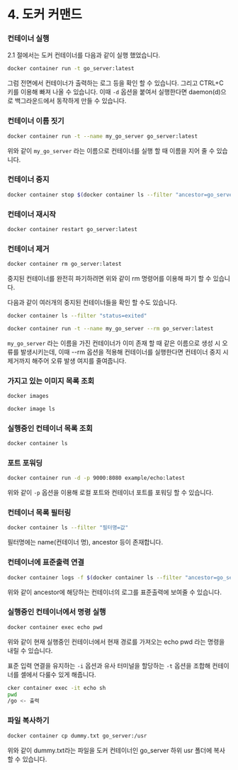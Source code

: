 # 4. 도커 커맨드

### 컨테이너 실행

2.1 절에서는 도커 컨테이너를 다음과 같이 실행 했었습니다.

```bash
docker container run -t go_server:latest
```

그럼 전면에서 컨테이너가 출력하는 로그 등을 확인 할 수 있습니다. 그리고 CTRL+C 키를 이용해 빠져 나올 수 있습니다. 이때 `-d` 옵션을 붙여서 실행한다면 daemon\(d\)으로 백그라운드에서 동작하게 만들 수 있습니다. 

### 컨테이너 이름 짓기

```bash
docker container run -t --name my_go_server go_server:latest
```

위와 같이 `my_go_server` 라는 이름으로 컨테이너를 실행 할 때 이름을 지어 줄 수 있습니다.

### 컨테이너 중지

```bash
docker container stop $(docker container ls --filter "ancestor=go_server" -q)
```

### 컨테이너 재시작

```bash
docker container restart go_server:latest
```

### 컨테이너 제거

```bash
docker container rm go_server:latest
```

중지된 컨테이너를 완전히 파기하려면 위와 같이 rm 명령어를 이용해 파기 할 수 있습니다.

다음과 같이 여러개의 중지된 컨테이너들을 확인 할 수도 있습니다.

```bash
docker container ls --filter "status=exited"
```

```bash
docker container run -t --name my_go_server --rm go_server:latest
```

`my_go_server` 라는 이름을 가진 컨테이너가 이미 존재 할 때 같은 이름으로 생성 시 오류를 발생시키는데, 이때 --rm 옵션을 적용해 컨테이너를 실행한다면 컨테이너 중지 시 제거까지 해주어 오류 발생 여지를 줄여줍니다.

### 가지고 있는 이미지 목록 조회

```bash
docker images
```

```bash
docker image ls
```

### 실행중인 컨테이너 목록 조회

```bash
docker container ls
```

### 포트 포워딩

```bash
docker container run -d -p 9000:8080 example/echo:latest
```

위와 같이 `-p` 옵션을 이용해 로컬 포트와 컨테이너 포트를 포워딩 할 수 있습니다.

### 컨테이너 목록 필터링

```bash
docker container ls --filter "필터명=값"
```

 필터명에는 name\(컨테이너 명\), ancestor 등이 존재합니다.

### 컨테이너에 표준출력 연결

```bash
docker container logs -f $(docker container ls --filter "ancestor=go_server" -q)
```

위와 같이 ancestor에 해당하는 컨테이너의 로그를 표준출력에 보여줄 수 있습니다.

### 실행중인 컨테이너에서 명령 실행

```bash
docker container exec echo pwd
```

위와 같이 현재 실행중인 컨테이너에서 현재 경로를 가져오는 echo pwd 라는 명령을 내릴 수 있습니다.

표준 입력 연결을 유지하는 `-i` 옵션과 유사 터미널을 할당하는 `-t` 옵션을 조합해 컨테이너를 셸에서 다룰수 있게 해줍니다.

```bash
cker container exec -it echo sh
pwd
/go <- 출력
```

### 파일 복사하기

```bash
docker container cp dummy.txt go_server:/usr
```

위와 같이 dummy.txt라는 파일을 도커 컨테이너인 go\_server 하위 usr 폴더에 복사 할 수 있습니다.

